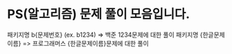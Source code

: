 # PS(알고리즘) 문제 풀이 모음입니다.

패키지명 b{문제번호} (ex. b1234) => 백준 1234문제에 대한 풀이
패키지명 {한글문제이름} => 프로그래머스 {한글문제이름}문제에 대한 풀이
